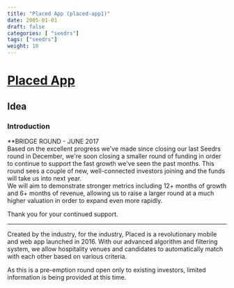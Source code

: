 ```yaml
---
title: "Placed App (placed-app1)"
date: 2005-01-01
draft: false
categories: [ "seedrs"]
tags: ["seedrs"]
weight: 10
---
```


# [Placed App](https://www.seedrs.com/placed-app1)

## Idea

### Introduction

**BRIDGE ROUND - JUNE 2017 <br>Based on the excellent progress we've made since closing our last Seedrs round in December, we're soon closing a smaller round of funding in order to continue to support the fast growth we've seen the past months. This round sees a couple of new, well-connected investors joining and the funds will take us into next year. <br>We will aim to demonstrate stronger metrics including 12+ months of growth and 6+ months of revenue, allowing us to raise a larger round at a much higher valuation in order to expand even more rapidly.

Thank you for your continued support.

---

Created by the industry, for the industry, Placed is a revolutionary mobile and web app launched in 2016. With our advanced algorithm and filtering system, we allow hospitality venues and candidates to automatically match with each other based on various criteria.

As this is a pre-emption round open only to existing investors, limited information is being provided at this time.


